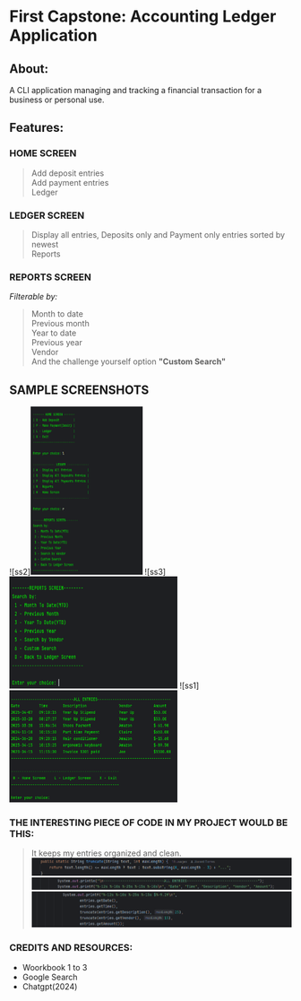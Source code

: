 # First Capstone: Accounting Ledger Application
## About: 
A CLI application managing and tracking a financial transaction for a business or personal use.
## Features:
### HOME SCREEN
> Add deposit entries<br>
> Add payment entries<br>
> Ledger<br>
### LEDGER SCREEN
> Display all entries, Deposits only and Payment only entries sorted by newest<br>
> Reports<br>
### REPORTS SCREEN
*Filterable by:*
> Month to date<br>
> Previous month<br>
> Year to date<br>
> Previous year<br>
> Vendor<br>
> And the challenge yourself option **"Custom Search"**<br>

## SAMPLE SCREENSHOTS

![ss2]<img src="https://github.com/JHT-Gitt/LearnToCode_Capstones/blob/main/ss2.webp" width="200" height="300">
![ss3]<img src="https://github.com/JHT-Gitt/LearnToCode_Capstones/blob/main/ss3.webp" width="300" height="200">
![ss1]<img src="https://github.com/JHT-Gitt/LearnToCode_Capstones/blob/main/ss1.webp" width="300" height="200">

### THE INTERESTING PIECE OF CODE IN MY PROJECT WOULD BE THIS:
>It keeps my entries organized and clean.<br>
![ss4](https://github.com/JHT-Gitt/LearnToCode_Capstones/blob/main/ss4.webp)
![ss5](https://github.com/JHT-Gitt/LearnToCode_Capstones/blob/main/ss5.webp)
![ss6](https://github.com/JHT-Gitt/LearnToCode_Capstones/blob/main/ss6.webp)

### CREDITS AND RESOURCES:
- Woorkbook 1 to 3
- Google Search
- Chatgpt(2024)
